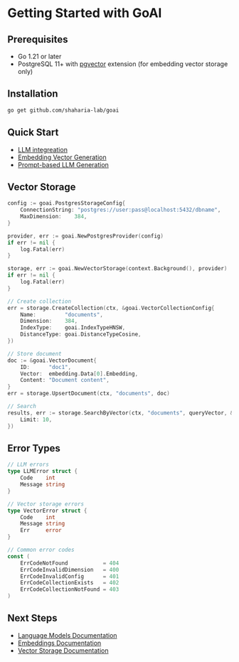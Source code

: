 # Getting Started with GoAI

## Prerequisites

- Go 1.21 or later
- PostgreSQL 11+ with [pgvector](https://github.com/pgvector/pgvector) extension (for embedding vector storage only)

## Installation

```bash
go get github.com/shaharia-lab/goai
```

## Quick Start

- [LLM integreation](llm.md)
- [Embedding Vector Generation](embeddings.md)
- [Prompt-based LLM Generation](prompt-template.md)

## Vector Storage

```go
config := goai.PostgresStorageConfig{
    ConnectionString: "postgres://user:pass@localhost:5432/dbname",
    MaxDimension:    384,
}

provider, err := goai.NewPostgresProvider(config)
if err != nil {
    log.Fatal(err)
}

storage, err := goai.NewVectorStorage(context.Background(), provider)
if err != nil {
    log.Fatal(err)
}

// Create collection
err = storage.CreateCollection(ctx, &goai.VectorCollectionConfig{
    Name:         "documents",
    Dimension:    384,
    IndexType:    goai.IndexTypeHNSW,
    DistanceType: goai.DistanceTypeCosine,
})

// Store document
doc := &goai.VectorDocument{
    ID:      "doc1",
    Vector:  embedding.Data[0].Embedding,
    Content: "Document content",
}
err = storage.UpsertDocument(ctx, "documents", doc)

// Search
results, err := storage.SearchByVector(ctx, "documents", queryVector, &goai.VectorSearchOptions{
    Limit: 10,
})
```

## Error Types

```go
// LLM errors
type LLMError struct {
    Code    int
    Message string
}

// Vector storage errors
type VectorError struct {
    Code    int
    Message string
    Err     error
}

// Common error codes
const (
    ErrCodeNotFound           = 404
    ErrCodeInvalidDimension   = 400
    ErrCodeInvalidConfig      = 401
    ErrCodeCollectionExists   = 402
    ErrCodeCollectionNotFound = 403
)
```

## Next Steps

- [Language Models Documentation](llm/index.md)
- [Embeddings Documentation](embeddings/index.md)
- [Vector Storage Documentation](vector-store/index.md)
